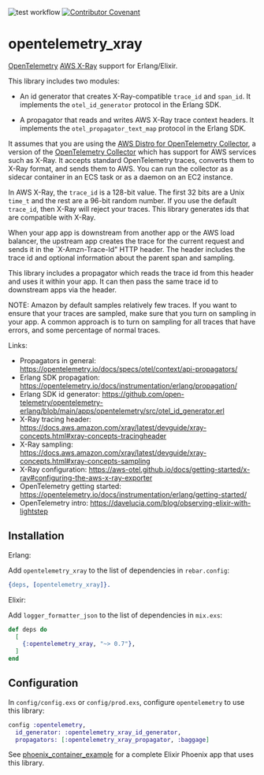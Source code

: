 ![test workflow](https://github.com/reachfh/logger_formatter_json/actions/workflows/test.yml/badge.svg)
[![Contributor Covenant](https://img.shields.io/badge/Contributor%20Covenant-2.1-4baaaa.svg)](CODE_OF_CONDUCT.md)

# opentelemetry_xray

[OpenTelemetry](https://opentelemetry.io/) [AWS X-Ray](https://aws.amazon.com/xray/) support for Erlang/Elixir.

This library includes two modules:

* An id generator that creates X-Ray-compatible `trace_id` and `span_id`.
  It implements the `otel_id_generator` protocol in the Erlang SDK.

* A propagator that reads and writes AWS X-Ray trace context headers.
  It implements the `otel_propagator_text_map` protocol in the Erlang SDK.

It assumes that you are using the
[AWS Distro for OpenTelemetry Collector](https://aws-otel.github.io/docs/getting-started/collector),
a version of the [OpenTelemetry Collector](https://opentelemetry.io/docs/collector/)
which has support for AWS services such as X-Ray. It accepts standard
OpenTelemetry traces, converts them to X-Ray format, and sends them to AWS.
You can run the collector as a sidecar container in an ECS task or as a daemon
on an EC2 instance.

In AWS X-Ray, the `trace_id` is a 128-bit value. The first 32 bits are a Unix
`time_t` and the rest are a 96-bit random number. If you use the default
`trace_id`, then X-Ray will reject your traces. This library generates ids that
are compatible with X-Ray.

When your app app is downstream from another app or the AWS load balancer, the
upstream app creates the trace for the current request and sends it in the
`X-Amzn-Trace-Id" HTTP header. The header includes the trace id and optional
information about the parent span and sampling.

This library includes a propagator which reads the trace id from this header
and uses it within your app. It can then pass the same trace id to downstream
apps via the header.

NOTE: Amazon by default samples relatively few traces. If you want to ensure
that your traces are sampled, make sure that you turn on sampling in your app.
A common approach is to turn on sampling for all traces that have errors,
and some percentage of normal traces.

Links:

* Propagators in general: https://opentelemetry.io/docs/specs/otel/context/api-propagators/
* Erlang SDK propagation: https://opentelemetry.io/docs/instrumentation/erlang/propagation/
* Erlang SDK id generator: https://github.com/open-telemetry/opentelemetry-erlang/blob/main/apps/opentelemetry/src/otel_id_generator.erl
* X-Ray tracing header: https://docs.aws.amazon.com/xray/latest/devguide/xray-concepts.html#xray-concepts-tracingheader
* X-Ray sampling: https://docs.aws.amazon.com/xray/latest/devguide/xray-concepts.html#xray-concepts-sampling
* X-Ray configuration: https://aws-otel.github.io/docs/getting-started/x-ray#configuring-the-aws-x-ray-exporter
* OpenTelemetry getting started: https://opentelemetry.io/docs/instrumentation/erlang/getting-started/
* OpenTelemetry intro: https://davelucia.com/blog/observing-elixir-with-lightstep

## Installation

Erlang:

Add `opentelemetry_xray` to the list of dependencies in `rebar.config`:

```erlang
{deps, [opentelemetry_xray]}.
```

Elixir:

Add `logger_formatter_json` to the list of dependencies in `mix.exs`:

```elixir
def deps do
  [
    {:opentelemetry_xray, "~> 0.7"},
  ]
end
```

## Configuration

In `config/config.exs` or `config/prod.exs`, configure `opentelemetry` to use this library:

```elixir
config :opentelemetry,
  id_generator: :opentelemetry_xray_id_generator,
  propagators: [:opentelemetry_xray_propagator, :baggage]
```

See [phoenix_container_example](https://github.com/cogini/phoenix_container_example)
for a complete Elixir Phoenix app that uses this library.
